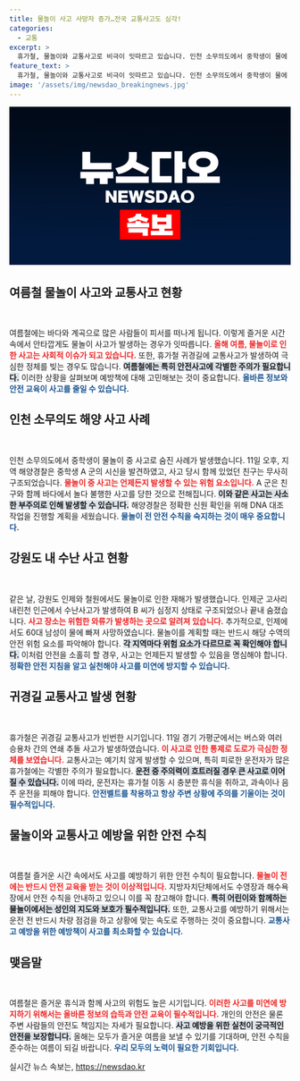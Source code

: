 ```yaml
---
title: 물놀이 사고 사망자 증가…전국 교통사고도 심각!
categories:
  - 교통
excerpt: >
  휴가철, 물놀이와 교통사고로 비극이 잇따르고 있습니다. 인천 소무의도에서 중학생이 물에 빠져 사망한 사건을 비롯해, 전국 곳곳에서 수난사고가 발생하며 귀경길의 정체도 심각해지는 상황입니다. 안전이 절실히 필요합니다!
feature_text: >
  휴가철, 물놀이와 교통사고로 비극이 잇따르고 있습니다. 인천 소무의도에서 중학생이 물에 빠져 사망한 사건을 비롯해, 전국 곳곳에서 수난사고가 발생하며 귀경길의 정체도 심각해지는 상황입니다. 안전이 절실히 필요합니다!
image: '/assets/img/newsdao_breakingnews.jpg'
---
```


<p><img src="/assets/img/newsdao_breakingnews.jpg" alt="koreaapp 속보" /></p>

<h2 data-ke-size="size26">여름철 물놀이 사고와 교통사고 현황</h2>

<p data-ke-size="size16">&nbsp;</p>

<p>여름철에는 바다와 계곡으로 많은 사람들이 피서를 떠나게 됩니다. 이렇게 즐거운 시간 속에서 안타깝게도 물놀이 사고가 발생하는 경우가 잇따릅니다. <b><span style="color: #ee2323;">올해 여름, 물놀이로 인한 사고는 사회적 이슈가 되고 있습니다.</span></b> 또한, 휴가철 귀경길에 교통사고가 발생하여 극심한 정체를 빚는 경우도 많습니다. <b><span style="background-color: #21538527;">여름철에는 특히 안전사고에 각별한 주의가 필요합니다.</span></b> 이러한 상황을 살펴보며 예방책에 대해 고민해보는 것이 중요합니다. <b><span style="color: #1a5490;">올바른 정보와 안전 교육이 사고를 줄일 수 있습니다.</span></b></p>

<h2 data-ke-size="size26">인천 소무의도 해양 사고 사례</h2>

<p data-ke-size="size16">&nbsp;</p>

<p>인천 소무의도에서 중학생이 물놀이 중 사고로 숨진 사례가 발생했습니다. 11일 오후, 지역 해양경찰은 중학생 A 군의 시신을 발견하였고, 사고 당시 함께 있었던 친구는 무사히 구조되었습니다. <b><span style="color: #ee2323;">물놀이 중 사고는 언제든지 발생할 수 있는 위험 요소입니다.</span></b> A 군은 친구와 함께 바다에서 놀다 불행한 사고를 당한 것으로 전해집니다. <b><span style="background-color: #21538527;">이와 같은 사고는 사소한 부주의로 인해 발생할 수 있습니다.</span></b> 해양경찰은 정확한 신원 확인을 위해 DNA 대조 작업을 진행할 계획을 세웠습니다. <b><span style="color: #1a5490;">물놀이 전 안전 수칙을 숙지하는 것이 매우 중요합니다.</span></b></p>

<h2 data-ke-size="size26">강원도 내 수난 사고 현황</h2>

<p data-ke-size="size16">&nbsp;</p>

<p>같은 날, 강원도 인제와 철원에서도 물놀이로 인한 재해가 발생했습니다. 인제군 고사리 내린천 인근에서 수난사고가 발생하여 B 씨가 심정지 상태로 구조되었으나 끝내 숨졌습니다. <b><span style="color: #ee2323;">사고 장소는 위험한 와류가 발생하는 곳으로 알려져 있습니다.</span></b> 추가적으로, 인제에서도 60대 남성이 물에 빠져 사망하였습니다. 물놀이를 계획할 때는 반드시 해당 수역의 안전 위험 요소를 파악해야 합니다. <b><span style="background-color: #21538527;">각 지역마다 위험 요소가 다르므로 꼭 확인해야 합니다.</span></b> 이처럼 안전을 소홀히 할 경우, 사고는 언제든지 발생할 수 있음을 명심해야 합니다. <b><span style="color: #1a5490;">정확한 안전 지침을 알고 실천해야 사고를 미연에 방지할 수 있습니다.</span></b></p>

<h2 data-ke-size="size26">귀경길 교통사고 발생 현황</h2>

<p data-ke-size="size16">&nbsp;</p>

<p>휴가철은 귀경길 교통사고가 빈번한 시기입니다. 11일 경기 가평군에서는 버스와 여러 승용차 간의 연쇄 추돌 사고가 발생하였습니다. <b><span style="color: #ee2323;">이 사고로 인한 통제로 도로가 극심한 정체를 보였습니다.</span></b> 교통사고는 예기치 않게 발생할 수 있으며, 특히 피로한 운전자가 많은 휴가철에는 각별한 주의가 필요합니다. <b><span style="background-color: #21538527;">운전 중 주의력이 흐트러질 경우 큰 사고로 이어질 수 있습니다.</span></b> 이에 따라, 운전자는 휴가철 이동 시 충분한 휴식을 취하고, 과속이나 음주 운전을 피해야 합니다. <b><span style="color: #1a5490;">안전벨트를 착용하고 항상 주변 상황에 주의를 기울이는 것이 필수적입니다.</span></b></p>

<h2 data-ke-size="size26">물놀이와 교통사고 예방을 위한 안전 수칙</h2>

<p data-ke-size="size16">&nbsp;</p>

<p>여름철 즐거운 시간 속에서도 사고를 예방하기 위한 안전 수칙이 필요합니다. <b><span style="color: #ee2323;">물놀이 전에는 반드시 안전 교육을 받는 것이 이상적입니다.</span></b> 지방자치단체에서도 수영장과 해수욕장에서 안전 수칙을 안내하고 있으니 이를 꼭 참고해야 합니다. <b><span style="background-color: #21538527;">특히 어린이와 함께하는 물놀이에서는 성인의 지도와 보호가 필수적입니다.</span></b> 또한, 교통사고를 예방하기 위해서는 운전 전 반드시 차량 점검을 하고 상황에 맞는 속도로 주행하는 것이 중요합니다. <b><span style="color: #1a5490;">교통사고 예방을 위한 예방책이 사고를 최소화할 수 있습니다.</span></b></p>

<h2 data-ke-size="size26">맺음말</h2>

<p data-ke-size="size16">&nbsp;</p>

<p>여름철은 즐거운 휴식과 함께 사고의 위험도 높은 시기입니다. <b><span style="color: #ee2323;">이러한 사고를 미연에 방지하기 위해서는 올바른 정보의 습득과 안전 교육이 필수적입니다.</span></b> 개인의 안전은 물론 주변 사람들의 안전도 책임지는 자세가 필요합니다. <b><span style="background-color: #21538527;">사고 예방을 위한 실천이 궁극적인 안전을 보장합니다.</span></b> 올해는 모두가 즐거운 여름을 보낼 수 있기를 기대하며, 안전 수칙을 준수하는 여름이 되길 바랍니다. <b><span style="color: #1a5490;">우리 모두의 노력이 필요한 기회입니다.</span></b></p>
실시간 뉴스 속보는, <a href="https://newsdao.kr" rel="dofollow">https://newsdao.kr</a>


